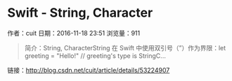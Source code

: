 # Swift - String, Character
作者：cuit
日期：2016-11-18 23:51
浏览量：911
> 简介：String, CharacterString 在 Swift 中使用双引号（”）作为界限：let greeting = "Hello!"  // greeting's type is StringC...

 链接：http://blog.csdn.net/cuit/article/details/53224907
